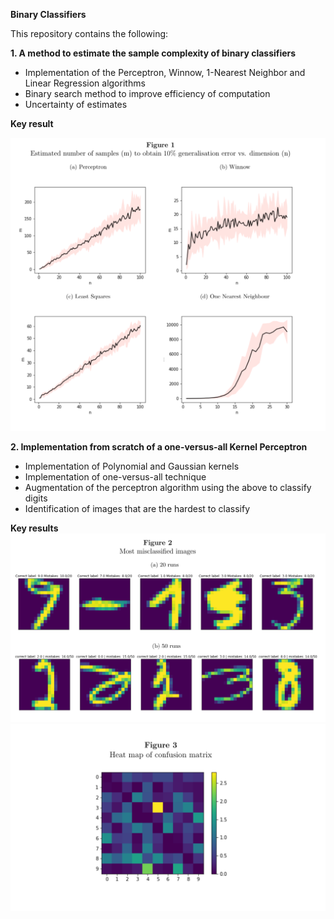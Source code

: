 **Binary Classifiers**

This repository contains the following: 

**1. A method to estimate the sample complexity of binary classifiers**

- Implementation of the Perceptron, Winnow, 1-Nearest Neighbor and Linear Regression algorithms
- Binary search method to improve efficiency of computation
- Uncertainty of estimates

**Key result**

![Alt Text](https://github.com/christinakouridi/binaryClassifiers/blob/master/figure1_sample_complexity.png)


**2. Implementation from scratch of a one-versus-all Kernel Perceptron**

- Implementation of Polynomial and Gaussian kernels
- Implementation of one-versus-all technique
- Augmentation of the perceptron algorithm using the above to classify digits
- Identification of images that are the hardest to classify

**Key results**
![Alt Text](https://github.com/christinakouridi/binaryClassifiers/blob/master/figure2_worst_images.png)
![Alt Text](https://github.com/christinakouridi/binaryClassifiers/blob/master/figure3_confusion_mat.png)
